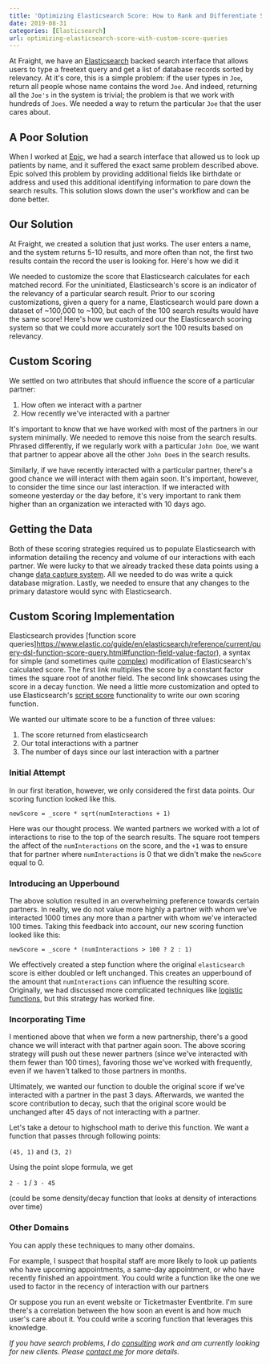 ```yaml
---
title: 'Optimizing Elasticsearch Score: How to Rank and Differentiate Similar Records'
date: 2019-08-31
categories: [Elasticsearch]
url: optimizing-elasticsearch-score-with-custom-score-queries
---
```


At Fraight, we have an [Elasticsearch](https://www.elastic.co/) backed search interface that allows users to type a freetext query and get a list of database records sorted by relevancy. At it's core, this is a simple problem: if the user types in `Joe`, return all people whose name contains the word `Joe`. And indeed, returning all the `Joe's` in the system is trivial; the problem is that we work with hundreds of `Joes`. We needed a way to return the particular `Joe` that the user cares about.

<!-- more -->

## A Poor Solution

When I worked at [Epic](https://www.epic.com/), we had a search interface that allowed us to look up patients by name, and it suffered the exact same problem described above. Epic solved this problem by providing additional fields like birthdate or address and used this additional identifying information to pare down the search results. This solution slows down the user's workflow and can be done better.

## Our Solution

At Fraight, we created a solution that just works. The user enters a name, and the system returns 5-10 results, and more often than not, the first two results contain the record the user is looking for. Here's how we did it

We needed to customize the score that Elasticsearch calculates for each matched record. For the uninitiated, Elasticsearch's score is an indicator of the relevancy of a particular search result. Prior to our scoring customizations, given a query for a name, Elasticsearch would pare down a dataset of ~100,000 to ~100, but each of the 100 search results would have the same score! Here's how we customized our the Elasticsearch scoring system so that we could more accurately sort the 100 results based on relevancy.

## Custom Scoring

We settled on two attributes that should influence the score of a particular partner:

1. How often we interact with a partner
2. How recently we've interacted with a partner

It's important to know that we have worked with most of the partners in our system minimally. We needed to remove this noise from the search results. Phrased differently, if we regularly work with a particular `John Doe`, we want that partner to appear above all the other `John Doe`s in the search results.

Similarly, if we have recently interacted with a particular partner, there's a good chance we will interact with them again soon. It's important, however, to consider the time since our last interaction. If we interacted with someone yesterday or the day before, it's very important to rank them higher than an organization we interacted with 10 days ago.

## Getting the Data

Both of these scoring strategies required us to populate Elasticsearch with information detailing the recency and volume of our interactions with each partner. We were lucky to that we already tracked these data points using a change [data capture system](https://en.wikipedia.org/wiki/Change_data_capture). All we needed to do was write a quick database migration. Lastly, we needed to ensure that any changes to the primary datastore would sync with Elasticsearch.

## Custom Scoring Implementation

Elasticsearch provides [function score queries]https://www.elastic.co/guide/en/elasticsearch/reference/current/query-dsl-function-score-query.html#function-field-value-factor), a syntax for simple (and sometimes quite [complex](https://www.elastic.co/guide/en/elasticsearch/reference/current/query-dsl-function-score-query.html#function-decay)) modification of Elasticsearch's calculated score. The first link multiplies the score by a constant factor times the square root of another field. The second link showcases using the score in a decay function. We need a little more customization and opted to use Elasticsearch's [script score](https://www.elastic.co/guide/en/elasticsearch/reference/current/query-dsl-function-score-query.html#function-script-score) functionality to write our own scoring function.

We wanted our ultimate score to be a function of three values:

1. The score returned from elasticsearch
2. Our total interactions with a partner
3. The number of days since our last interaction with a partner

### Initial Attempt

In our first iteration, however, we only considered the first data points. Our scoring function looked like this.

`newScore = _score * sqrt(numInteractions + 1)`

Here was our thought process. We wanted partners we worked with a lot of interactions to rise to the top of the search results. The square root tempers the affect of the `numInteractions` on the score, and the `+1` was to ensure that for partner where `numInteractions` is 0 that we didn't make the `newScore` equal to 0.

### Introducing an Upperbound

The above solution resulted in an overwhelming preference towards certain partners. In realty, we do not value more highly a partner with whom we've interacted 1000 times any more than a partner with whom we've interacted 100 times. Taking this feedback into account, our new scoring function looked like this:

`newScore = _score * (numInteractions > 100 ? 2 : 1)`

We effectively created a step function where the original `elasticsearch` score is either doubled or left unchanged. This creates an upperbound of the amount that `numInteractions` can influence the resulting score. Originally, we had discussed more complicated techniques like [logistic functions](https://en.wikipedia.org/wiki/Logistic_function), but this strategy has worked fine.

### Incorporating Time

I mentioned above that when we form a new partnership, there's a good chance we will interact with that partner again soon. The above scoring strategy will push out these newer partners (since we've interacted with them fewer than 100 times), favoring those we've worked with frequently, even if we haven't talked to those partners in months.

Ultimately, we wanted our function to double the original score if we've interacted with a partner in the past 3 days. Afterwards, we wanted the score contribution to decay, such that the original score would be unchanged after 45 days of not interacting with a partner.

Let's take a detour to highschool math to derive this function. We want a function that passes through following points:

`(45, 1)` and `(3, 2)`

Using the point slope formula, we get

`2 - 1`
/
`3 - 45`

(could be some density/decay function that looks at density of interactions over time)

### Other Domains

You can apply these techniques to many other domains.

For example, I suspect that hospital staff are more likely to look up patients who have upcoming appointments, a same-day appointment, or who have recently finished an appointment. You could write a function like the one we used to factor in the recency of interaction with our partners

Or suppose you run an event website or Ticketmaster Eventbrite. I'm sure there's a correlation between the how soon an event is and how much user's care about it. You could write a scoring function that leverages this knowledge.

_If you have search problems, I do [consulting](/hire-me) work and am currently looking for new clients. Please [contact me](mailto:nick@nickdrane.com) for more details._
